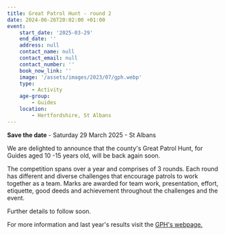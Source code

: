 ```yaml
---
title: Great Patrol Hunt - round 2
date: 2024-06-26T20:02:00 +01:00
event:
    start_date: '2025-03-29'
    end_date: ''
    address: null
    contact_name: null
    contact_email: null
    contact_number: ''
    book_now_link: ''
    image: '/assets/images/2023/07/gph.webp'
    type:
        - Activity
    age-group:
        - Guides
    location:
        - Hertfordshire, St Albans
---
```

**Save the date** - Saturday 29 March 2025 - St Albans

We are delighted to announce that the county's Great Patrol Hunt, for Guides aged 10 -15 years old, will be back again soon.

The competition spans over a year and comprises of 3 rounds. Each round has different and diverse challenges that encourage patrols to work together as a team. Marks are awarded for team work, presentation, effort, etiquette, good deeds and achievement throughout the challenges and the event.

Further details to follow soon.

For more information and last year's results visit the [GPH's webpage.](/great-patrol-hunt/)
